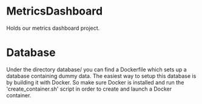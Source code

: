 # MetricsDashboard
Holds our metrics dashboard project.

Database
========
Under the directory database/ you can find a Dockerfile which sets up a database containing dummy data.
The easiest way to setup this database is by building it with Docker. So make sure Docker is installed
and run the 'create_container.sh' script in order to create and launch a Docker container.

